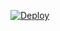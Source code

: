 [![Deploy](https://www.herokucdn.com/deploy/button.svg)](https://heroku.com/deploy?template=https://github.com/Yosef-lbban2/musicbot)

